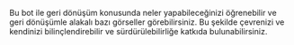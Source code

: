 Bu bot ile geri dönüşüm konusunda neler yapabileceğinizi öğrenebilir ve geri dönüşümle alakalı bazı görseller görebilirsiniz. Bu şekilde çevrenizi ve kendinizi bilinçlendirebilir ve sürdürülebilirliğe katkıda bulunabilirsiniz.
